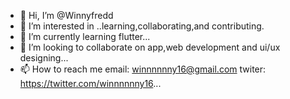 - 👋 Hi, I’m @Winnyfredd
- 👀 I’m interested in ..learning,collaborating,and contributing.
- 🌱 I’m currently learning flutter...
- 💞️ I’m looking to collaborate on app,web development and ui/ux designing...
- 📫 How to reach me email: winnnnnny16@gmail.com twiter: https://twitter.com/winnnnnny16...

<!---
Winnyfredd/Winnyfredd is a ✨ special ✨ repository because its `README.md` (this file) appears on your GitHub profile.
You can click the Preview link to take a look at your changes.
--->
